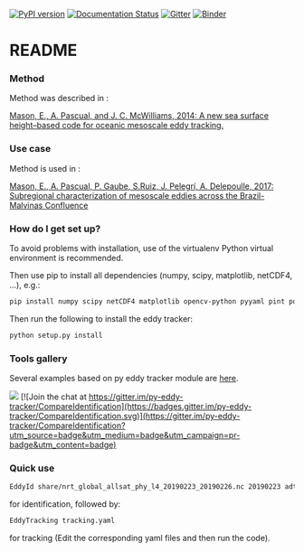[![PyPI version](https://badge.fury.io/py/pyEddyTracker.svg)](https://badge.fury.io/py/pyEddyTracker)
[![Documentation Status](https://readthedocs.org/projects/py-eddy-tracker/badge/?version=stable)](https://py-eddy-tracker.readthedocs.io/en/stable/?badge=stable)
[![Gitter](https://badges.gitter.im/py-eddy-tracker/community.svg)](https://gitter.im/py-eddy-tracker/community?utm_source=badge&utm_medium=badge&utm_campaign=pr-badge) 
[![Binder](https://mybinder.org/badge_logo.svg)](https://mybinder.org/v2/gh/AntSimi/py-eddy-tracker/master?urlpath=lab/tree/notebooks/python_module/)

# README #

### Method ###

Method was described in :

[Mason, E., A. Pascual, and J. C. McWilliams, 2014: A new sea surface height–based code for oceanic mesoscale eddy tracking.](https://doi.org/10.1175/JTECH-D-14-00019.1)

### Use case ###

Method is used in :
 
[Mason, E., A. Pascual, P. Gaube, S.Ruiz, J. Pelegrí, A. Delepoulle, 2017: Subregional characterization of mesoscale eddies across the Brazil-Malvinas Confluence](https://doi.org/10.1002/2016JC012611)

### How do I get set up? ###

To avoid problems with installation, use of the virtualenv Python virtual environment is recommended.

Then use pip to install all dependencies (numpy, scipy, matplotlib, netCDF4, ...), e.g.:

```bash
pip install numpy scipy netCDF4 matplotlib opencv-python pyyaml pint polygon3
```

Then run the following to install the eddy tracker:

```bash
python setup.py install
```
### Tools gallery ###
Several examples based on py eddy tracker module are [here](https://py-eddy-tracker.readthedocs.io/en/latest/python_module/index.html).

[![](https://py-eddy-tracker.readthedocs.io/en/latest/_static/logo.png)](https://py-eddy-tracker.readthedocs.io/en/latest/python_module/index.html) [![Join the chat at https://gitter.im/py-eddy-tracker/CompareIdentification](https://badges.gitter.im/py-eddy-tracker/CompareIdentification.svg)](https://gitter.im/py-eddy-tracker/CompareIdentification?utm_source=badge&utm_medium=badge&utm_campaign=pr-badge&utm_content=badge)

### Quick use ###

```bash
EddyId share/nrt_global_allsat_phy_l4_20190223_20190226.nc 20190223 adt ugos vgos longitude latitude ./ -v INFO
```

for identification, followed by:

```bash
EddyTracking tracking.yaml
```

for tracking (Edit the corresponding yaml files and then run the code).
